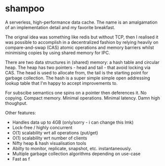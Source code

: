 # shampoo
A serverless, high-performance data cache. The name is an amalgamation of an 
implementation detail and my favorite breakfast. 

The orignal idea was something like redis but without TCP, then I realised it was 
possible to accomplish in a decentralized fashion by relying heavily on 
compare-and-swap (CAS) atomic operations and memory barriers whilst minimising 
copies by using shared memory for IPC. 

There are two data structures in (shared) memory: a hash table and circular heap. The 
heap has two pointers - head and tail - that avoid locking via CAS. The head is
used to allocate from, the tail is the starting point for garbage collection. The 
hash is a super simple simple open addressing lookup table that I'm happy to accept 
improvements to.

For subscibe semantics one spins on a pointer then deferences it. No copying. 
Compact memory. Minimal operations. Minimal latency. Damn high thoughput.

Other features:
* Handles data up to 4GB (only/sorry - i can change this lmk)
* Lock-free / highly concurrent
* O(1) scalability wrt all operations (put/get)
* O(1) scalability wrt number of clients
* Nifty heap & hash visualisation tools
* Abilty to monitor, replicate, snapshot, etc. instantaneously.
* Multiple garbage collection algorithms depending on use-case
* Fast as f
